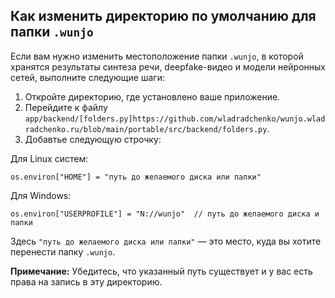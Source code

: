 ## Как изменить директорию по умолчанию для папки `.wunjo`

Если вам нужно изменить местоположение папки `.wunjo`, в которой хранятся результаты синтеза речи, deepfake-видео и модели нейронных сетей, выполните следующие шаги:

1. Откройте директорию, где установлено ваше приложение.
2. Перейдите к файлу `app/backend/[folders.py]https://github.com/wladradchenko/wunjo.wladradchenko.ru/blob/main/portable/src/backend/folders.py`.
3. Добавтье следующую строчку:

Для Linux систем:

```
os.environ["HOME"] = "путь до желаемого диска или папки"
```

Для Windows:

```
os.environ["USERPROFILE"] = "N://wunjo"  // путь до желаемого диска и папки
```

Здесь `"путь до желаемого диска или папки"` — это место, куда вы хотите перенести папку `.wunjo`.

**Примечание:** Убедитесь, что указанный путь существует и у вас есть права на запись в эту директорию.